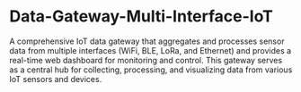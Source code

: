 # Data-Gateway-Multi-Interface-IoT
A comprehensive IoT data gateway that aggregates and processes sensor data from multiple interfaces (WiFi, BLE, LoRa, and Ethernet) and provides a real-time web dashboard for monitoring and control. This gateway serves as a central hub for collecting, processing, and visualizing data from various IoT sensors and devices.
